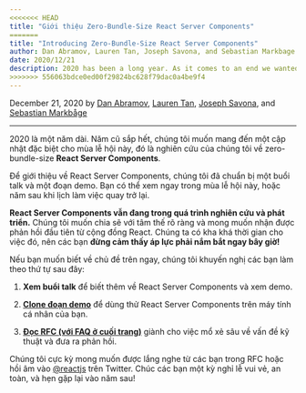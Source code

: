 ```yaml
---
<<<<<<< HEAD
title: "Giới thiệu Zero-Bundle-Size React Server Components"
=======
title: "Introducing Zero-Bundle-Size React Server Components"
author: Dan Abramov, Lauren Tan, Joseph Savona, and Sebastian Markbage
date: 2020/12/21
description: 2020 has been a long year. As it comes to an end we wanted to share a special Holiday Update on our research into zero-bundle-size React Server Components.
>>>>>>> 556063bdce0ed00f29824bc628f79dac0a4be9f4
---
```


December 21, 2020 by [Dan Abramov](https://twitter.com/dan_abramov), [Lauren Tan](https://twitter.com/potetotes), [Joseph Savona](https://twitter.com/en_JS), and [Sebastian Markbåge](https://twitter.com/sebmarkbage)

---

<Intro>

2020 là một năm dài. Năm cũ sắp hết, chúng tôi muốn mang đến một cập nhật đặc biệt cho mùa lễ hội này, đó là nghiên cứu của chúng tôi về zero-bundle-size **React Server Components**.

</Intro>

Để giới thiệu về React Server Components, chúng tôi đã chuẩn bị một buổi talk và một đoạn demo. Bạn có thể xem ngay trong mùa lễ hội này, hoặc năm sau khi lịch làm việc quay trở lại.

<YouTubeIframe src="https://www.youtube.com/embed/TQQPAU21ZUw" />

**React Server Components vẫn đang trong quá trình nghiên cứu và phát triển.** Chúng tôi muốn chia sẽ với tâm thế rõ ràng và mong muốn nhận được phản hồi đầu tiên từ cộng đồng React. Chúng ta có kha khá thời gian cho việc đó, nên các bạn **đừng cảm thấy áp lực phải nắm bắt ngay bây giờ!**

Nếu bạn muốn biết về chủ đề trên ngay, chúng tôi khuyến nghị các bạn làm theo thứ tự sau đây:

1. **Xem buổi talk** để biết thêm về React Server Components và xem demo.

2. **[Clone đoạn demo](http://github.com/reactjs/server-components-demo)** để dùng thử React Server Components trên máy tính cá nhân của bạn.

3. **[Đọc RFC (với FAQ ở cuối trang)](https://github.com/reactjs/rfcs/pull/188)** giành cho việc mổ xẻ sâu về vấn đề kỹ thuật và đưa ra phản hồi.

Chúng tôi cực kỳ mong muốn được lắng nghe từ các bạn trong RFC hoặc hồi âm vào [@reactjs](https://twitter.com/reactjs) trên Twitter. Chúc các bạn một kỳ nghỉ lễ vui vẻ, an toàn, và hẹn gặp lại vào năm sau!
